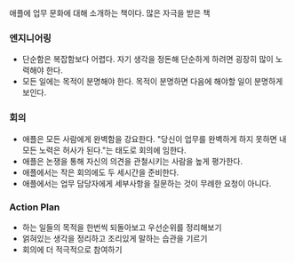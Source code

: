 애플에 업무 문화에 대해 소개하는 책이다.
많은 자극을 받은 책

### 엔지니어링

- 단순함은 복잡함보다 어렵다. 자기 생각을 정돈해 단순하게 하려면 굉장히 많이 노력해야 한다.
- 모든 일에는 목적이 분명해야 한다. 목적이 분명하면 다음에 해야할 일이 분명하게 보인다.

### 회의

- 애플은 모든 사람에게 완벽함을 강요한다. "당신이 업무를 완벽하게 하지 못하면 내 모든 노력은 허사가 된다."는 태도로 회의에 임한다.
- 애플은 논쟁을 통해 자신의 의견을 관철시키는 사람을 높게 평가한다.
- 애플에서는 작은 회의에도 두 세시간을 준비한다.
- 애플에서는 업무 담당자에게 세부사항을 질문하는 것이 무례한 요청이 아니다.

### Action Plan

- 하는 일들의 목적을 한번씩 되돌아보고 우선순위를 정리해보기
- 얽혀있는 생각을 정리하고 조리있게 말하는 습관을 기르기
- 회의에 더 적극적으로 참여하기
